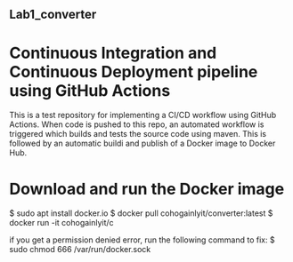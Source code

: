 ## Lab1_converter

# Continuous Integration and Continuous Deployment pipeline using GitHub Actions

This is a test repository for implementing a CI/CD  workflow using GitHub Actions. When code is pushed to this repo, an automated workflow is triggered which builds and tests the source code using maven. This is followed by an automatic buildi and publish of a Docker image to Docker Hub.

# Download and run the Docker image

$ sudo apt install docker.io
$ docker pull cohogainlyit/converter:latest
$ docker run -it cohogainlyit/c

if you get a permission denied error, run the following command to fix:
$ sudo chmod 666 /var/run/docker.sock


